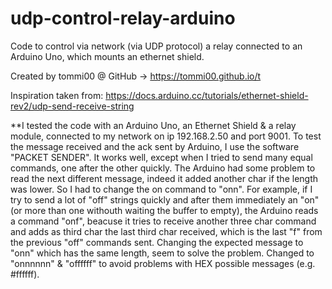 # udp-control-relay-arduino
Code to control via network (via UDP protocol) a relay connected to an Arduino Uno, which mounts an ethernet shield. 

Created by tommi00 @ GitHub -> https://tommi00.github.io/t 

Inspiration taken from: https://docs.arduino.cc/tutorials/ethernet-shield-rev2/udp-send-receive-string 


**I tested the code with an Arduino Uno, an Ethernet Shield & a relay module, connected to my network on ip 192.168.2.50 and port 9001. 
  To test the message received and the ack sent by Arduino, I use the software "PACKET SENDER".
  It works well, except when I tried to send many equal commands, one after the other quickly. The Arduino had some problem to read the next different message, indeed it added another char if the length was lower. So I had to change the on command to "onn". 
  For example, if I try to send a lot of "off" strings quickly and after them immediately an "on" (or more than one withouth waiting the buffer to empty), the Arduino reads a command "onf", beacuse it tries to receive another three char command and adds as third char the last third char received, which is the last "f" from the previous "off" commands sent. Changing the expected message to "onn" which has the same length, seem to solve the problem.
  Changed to "onnnnnn" & "offffff" to avoid problems with HEX possible messages (e.g. #ffffff).
